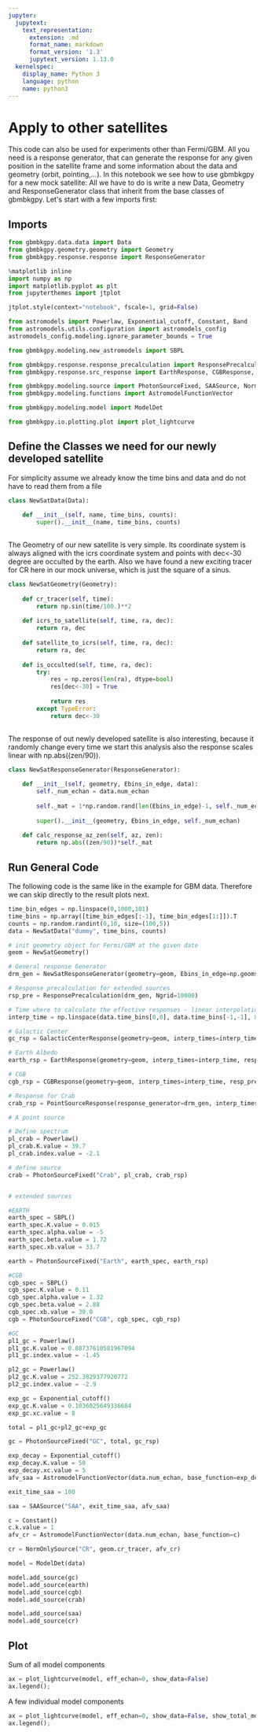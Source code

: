 ```yaml
---
jupyter:
  jupytext:
    text_representation:
      extension: .md
      format_name: markdown
      format_version: '1.3'
      jupytext_version: 1.13.0
  kernelspec:
    display_name: Python 3
    language: python
    name: python3
---
```


# Apply to other satellites


This code can also be used for experiments other than Fermi/GBM. All you need is a response generator, that can generate the response for any given position in the satellite frame and some information about the data and geometry (orbit, pointing,...). In this notebook we see how to use gbmbkgpy for a new mock satellite: All we have to do is write a new Data, Geometry and ResponseGenerator class that inherit from the base classes of gbmbkgpy. Let's start with a few imports first:


## Imports

```python
from gbmbkgpy.data.data import Data
from gbmbkgpy.geometry.geometry import Geometry
from gbmbkgpy.response.response import ResponseGenerator

%matplotlib inline
import numpy as np
import matplotlib.pyplot as plt
from jupyterthemes import jtplot

jtplot.style(context="notebook", fscale=1, grid=False)

from astromodels import Powerlaw, Exponential_cutoff, Constant, Band
from astromodels.utils.configuration import astromodels_config
astromodels_config.modeling.ignore_parameter_bounds = True

from gbmbkgpy.modeling.new_astromodels import SBPL

from gbmbkgpy.response.response_precalculation import ResponsePrecalculation
from gbmbkgpy.response.src_response import EarthResponse, CGBResponse, GalacticCenterResponse, PointSourceResponse

from gbmbkgpy.modeling.source import PhotonSourceFixed, SAASource, NormOnlySource
from gbmbkgpy.modeling.functions import AstromodelFunctionVector

from gbmbkgpy.modeling.model import ModelDet

from gbmbkgpy.io.plotting.plot import plot_lightcurve
```

## Define the Classes we need for our newly developed satellite

<!-- #region tags=[] -->
For simplicity assume we already know the time bins and data and do not have to read them from a file
<!-- #endregion -->

```python
class NewSatData(Data):
    
    def __init__(self, name, time_bins, counts):
        super().__init__(name, time_bins, counts)
        
```

The Geometry of our new satellite is very simple. Its coordinate system is always aligned with the icrs coordinate system and points with dec<-30 degree are occulted by the earth. Also we have found a new exciting tracer for CR here in our mock universe, which is just the square of a sinus.

```python
class NewSatGeometry(Geometry):
    
    def cr_tracer(self, time):
        return np.sin(time/100.)**2
    
    def icrs_to_satellite(self, time, ra, dec):
        return ra, dec
    
    def satellite_to_icrs(self, time, ra, dec):
        return ra, dec
    
    def is_occulted(self, time, ra, dec):
        try:
            res = np.zeros(len(ra), dtype=bool)
            res[dec<-30] = True
        
            return res
        except TypeError:
            return dec<-30
    
```

The response of out newly developed satellite is also interesting, because it randomly change every time we start this analysis also the response scales linear with np.abs((zen/90)).

```python
class NewSatResponseGenerator(ResponseGenerator):
    
    def __init__(self, geometry, Ebins_in_edge, data):
        self._num_echan = data.num_echan
        
        self._mat = 1*np.random.rand(len(Ebins_in_edge)-1, self._num_echan)
        
        super().__init__(geometry, Ebins_in_edge, self._num_echan)
        
    def calc_response_az_zen(self, az, zen):
        return np.abs((zen/90))*self._mat
```

## Run General Code

The following code is the same like in the example for GBM data. Therefore we can skip directly to the result plots next.

```python
time_bin_edges = np.linspace(0,1000,101)
time_bins = np.array([time_bin_edges[:-1], time_bin_edges[1:]]).T
counts = np.random.randint(0,10, size=(100,5))
data = NewSatData("dummy", time_bins, counts)
```

```python
# init geometry object for Fermi/GBM at the given date
geom = NewSatGeometry()
```

```python
# General response Generator
drm_gen = NewSatResponseGenerator(geometry=geom, Ebins_in_edge=np.geomspace(10,2000, 101), data=data)
```

```python
# Response precalculation for extended sources
rsp_pre = ResponsePrecalculation(drm_gen, Ngrid=10000)
```

```python
# Time where to calculate the effective responses - linear interpolation in between
interp_time = np.linspace(data.time_bins[0,0], data.time_bins[-1,-1], 80)

# Galactic Center
gc_rsp = GalacticCenterResponse(geometry=geom, interp_times=interp_time, resp_prec=rsp_pre)

# Earth Albedo
earth_rsp = EarthResponse(geometry=geom, interp_times=interp_time, resp_prec=rsp_pre)

# CGB
cgb_rsp = CGBResponse(geometry=geom, interp_times=interp_time, resp_prec=rsp_pre)
```

```python
# Response for Crab
crab_rsp = PointSourceResponse(response_generator=drm_gen, interp_times=interp_time, ra=83.633, dec=22.015)
```

```python
# A point source

# Define spectrum
pl_crab = Powerlaw()
pl_crab.K.value = 39.7
pl_crab.index.value = -2.1

# define source
crab = PhotonSourceFixed("Crab", pl_crab, crab_rsp)


# extended sources

#EARTH
earth_spec = SBPL()
earth_spec.K.value = 0.015
earth_spec.alpha.value = -5
earth_spec.beta.value = 1.72
earth_spec.xb.value = 33.7

earth = PhotonSourceFixed("Earth", earth_spec, earth_rsp)

#CGB
cgb_spec = SBPL()
cgb_spec.K.value = 0.11
cgb_spec.alpha.value = 1.32
cgb_spec.beta.value = 2.88
cgb_spec.xb.value = 30.0
cgb = PhotonSourceFixed("CGB", cgb_spec, cgb_rsp)

#GC
pl1_gc = Powerlaw()
pl1_gc.K.value = 0.08737610581967094
pl1_gc.index.value = -1.45

pl2_gc = Powerlaw()
pl2_gc.K.value = 252.3829377920772
pl2_gc.index.value = -2.9

exp_gc = Exponential_cutoff()
exp_gc.K.value = 0.1036025649336684
exp_gc.xc.value = 8

total = pl1_gc+pl2_gc+exp_gc

gc = PhotonSourceFixed("GC", total, gc_rsp)
```

```python
exp_decay = Exponential_cutoff()
exp_decay.K.value = 50
exp_decay.xc.value = 5
afv_saa = AstromodelFunctionVector(data.num_echan, base_function=exp_decay)

exit_time_saa = 100

saa = SAASource("SAA", exit_time_saa, afv_saa)
```

```python
c = Constant()
c.k.value = 1
afv_cr = AstromodelFunctionVector(data.num_echan, base_function=c)

cr = NormOnlySource("CR", geom.cr_tracer, afv_cr)
```

```python
model = ModelDet(data)

model.add_source(gc)
model.add_source(earth)
model.add_source(cgb)
model.add_source(crab)

model.add_source(saa)
model.add_source(cr)
```

## Plot


Sum of all model components

```python
ax = plot_lightcurve(model, eff_echan=0, show_data=False)
ax.legend();
```

A few individual model components

```python
ax = plot_lightcurve(model, eff_echan=0, show_data=False, show_total_model=False, model_component_list=["CGB", "SAA", "CR"], model_component_colors=["navy", "purple", "red"])
ax.legend();
```

